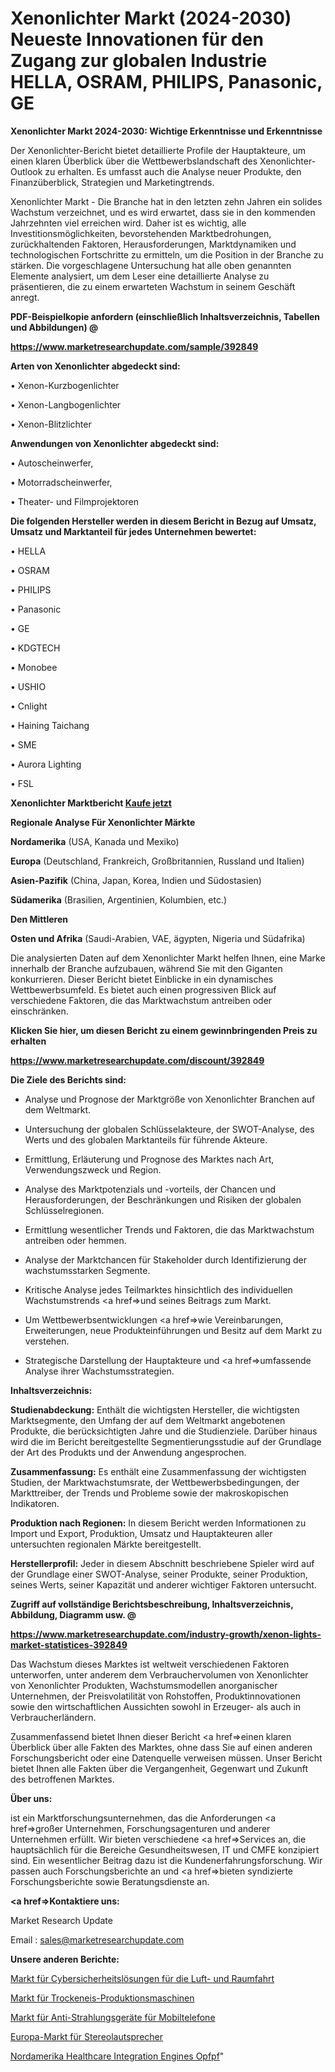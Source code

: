 # Xenonlichter Markt (2024-2030) Neueste Innovationen für den Zugang zur globalen Industrie HELLA, OSRAM, PHILIPS, Panasonic, GE

<strong>Xenonlichter Markt 2024-2030: Wichtige Erkenntnisse und Erkenntnisse</strong>

Der Xenonlichter-Bericht bietet detaillierte Profile der Hauptakteure, um einen klaren Überblick über die Wettbewerbslandschaft des Xenonlichter-Outlook zu erhalten. Es umfasst auch die Analyse neuer Produkte, den Finanzüberblick, Strategien und Marketingtrends.

Xenonlichter Markt - Die Branche hat in den letzten zehn Jahren ein solides Wachstum verzeichnet, und es wird erwartet, dass sie in den kommenden Jahrzehnten viel erreichen wird. Daher ist es wichtig, alle Investitionsmöglichkeiten, bevorstehenden Marktbedrohungen, zurückhaltenden Faktoren, Herausforderungen, Marktdynamiken und technologischen Fortschritte zu ermitteln, um die Position in der Branche zu stärken. Die vorgeschlagene Untersuchung hat alle oben genannten Elemente analysiert, um dem Leser eine detaillierte Analyse zu präsentieren, die zu einem erwarteten Wachstum in seinem Geschäft anregt.



<strong><b>PDF-Beispielkopie anfordern (einschließlich Inhaltsverzeichnis, Tabellen und Abbildungen) @ </b></strong>

<strong><a href=https://www.marketresearchupdate.com/sample/392849>

<strong>https://www.marketresearchupdate.com/sample/392849</u></a></strong></strong>



<strong>Arten von Xenonlichter abgedeckt sind:</strong>

• Xenon-Kurzbogenlichter

• Xenon-Langbogenlichter

• Xenon-Blitzlichter



<strong>Anwendungen von Xenonlichter abgedeckt sind:</strong>

• Autoscheinwerfer,

• Motorradscheinwerfer,

• Theater- und Filmprojektoren



<strong>Die folgenden Hersteller werden in diesem Bericht in Bezug auf Umsatz, Umsatz und Marktanteil für jedes Unternehmen bewertet:</strong>

• HELLA

• OSRAM

• PHILIPS

• Panasonic

• GE

• KDGTECH

• Monobee

• USHIO

• Cnlight

• Haining Taichang

• SME

• Aurora Lighting

• FSL



<strong>Xenonlichter Marktbericht <a href=https://www.marketresearchupdate.com/buynow/392849>Kaufe jetzt</a></strong>



<strong>Regionale Analyse Für Xenonlichter Märkte</strong>



<strong>Nordamerika</strong> (USA, Kanada und Mexiko)



<strong>Europa</strong> (Deutschland, Frankreich, Großbritannien, Russland und Italien)



<strong>Asien-Pazifik</strong> (China, Japan, Korea, Indien und Südostasien)



<strong>Südamerika</strong> (Brasilien, Argentinien, Kolumbien, etc.)



<strong>Den Mittleren</strong> 

<strong>Osten und Afrika</strong> (Saudi-Arabien, VAE, ägypten, Nigeria und Südafrika)

Die analysierten Daten auf dem Xenonlichter Markt helfen Ihnen, eine Marke innerhalb der Branche aufzubauen, während Sie mit den Giganten konkurrieren. Dieser Bericht bietet Einblicke in ein dynamisches Wettbewerbsumfeld. Es bietet auch einen progressiven Blick auf verschiedene Faktoren, die das Marktwachstum antreiben oder einschränken.



<strong>Klicken Sie hier, um diesen Bericht zu einem gewinnbringenden Preis zu erhalten
</strong>

<strong><a href=https://www.marketresearchupdate.com/discount/392849>https://www.marketresearchupdate.com/discount/392849</b></u></strong></a>



<strong>Die Ziele des Berichts sind:</strong>

- Analyse und Prognose der Marktgröße von Xenonlichter Branchen auf dem Weltmarkt.

- Untersuchung der globalen Schlüsselakteure, der SWOT-Analyse, des Werts und des globalen Marktanteils für führende Akteure.

- Ermittlung, Erläuterung und Prognose des Marktes nach Art, Verwendungszweck und Region.

- Analyse des Marktpotenzials und -vorteils, der Chancen und Herausforderungen, der Beschränkungen und Risiken der globalen Schlüsselregionen.

- Ermittlung wesentlicher Trends und Faktoren, die das Marktwachstum antreiben oder hemmen.

- Analyse der Marktchancen für Stakeholder durch Identifizierung der wachstumsstarken Segmente.

- Kritische Analyse jedes Teilmarktes hinsichtlich des individuellen Wachstumstrends <a href=>und</a> seines Beitrags zum Markt.

- Um Wettbewerbsentwicklungen <a href=>wie</a> Vereinbarungen, Erweiterungen, neue Produkteinführungen und Besitz auf dem Markt zu verstehen.

- Strategische Darstellung der Hauptakteure und <a href=>umfas</a>sende Analyse ihrer Wachstumsstrategien.



<strong>Inhaltsverzeichnis:</strong>



<strong>Studienabdeckung:</strong> Enthält die wichtigsten Hersteller, die wichtigsten Marktsegmente, den Umfang der auf dem Weltmarkt angebotenen Produkte, die berücksichtigten Jahre und die Studienziele. Darüber hinaus wird die im Bericht bereitgestellte Segmentierungsstudie auf der Grundlage der Art des Produkts und der Anwendung angesprochen.



<strong>Zusammenfassung:</strong> Es enthält eine Zusammenfassung der wichtigsten Studien, der Marktwachstumsrate, der Wettbewerbsbedingungen, der Markttreiber, der Trends und Probleme sowie der makroskopischen Indikatoren.



<strong>Produktion nach Regionen:</strong> In diesem Bericht werden Informationen zu Import und Export, Produktion, Umsatz und Hauptakteuren aller untersuchten regionalen Märkte bereitgestellt.



<strong>Herstellerprofil:</strong> Jeder in diesem Abschnitt beschriebene Spieler wird auf der Grundlage einer SWOT-Analyse, seiner Produkte, seiner Produktion, seines Werts, seiner Kapazität und anderer wichtiger Faktoren untersucht.



<strong><b>Zugriff auf vollständige Berichtsbeschreibung, Inhaltsverzeichnis, Abbildung, Diagramm usw. @ </b></strong>

<strong><a href=https://www.marketresearchupdate.com/industry-growth/xenon-lights-market-statistices-392849>https://www.marketresearchupdate.com/industry-growth/xenon-lights-market-statistices-392849</a></strong>

Das Wachstum dieses Marktes ist weltweit verschiedenen Faktoren unterworfen, unter anderem dem Verbrauchervolumen von Xenonlichter von Xenonlichter Produkten, Wachstumsmodellen anorganischer Unternehmen, der Preisvolatilität von Rohstoffen, Produktinnovationen sowie den wirtschaftlichen Aussichten sowohl in Erzeuger- als auch in Verbraucherländern.

Zusammenfassend bietet Ihnen dieser Bericht <a href=>einen</a> klaren Überblick über alle Fakten des Marktes, ohne dass Sie auf einen anderen Forschungsbericht oder eine Datenquelle verweisen müssen. Unser Bericht bietet Ihnen alle Fakten über die Vergangenheit, Gegenwart und Zukunft des betroffenen Marktes.



<strong>Über uns:</strong>

 ist ein Marktforschungsunternehmen, das die Anforderungen <a href=>großer</a> Unternehmen, Forschungsagenturen und anderer Unternehmen erfüllt. Wir bieten verschiedene <a href=>Services</a> an, die hauptsächlich für die Bereiche Gesundheitswesen, IT und CMFE konzipiert sind. Ein wesentlicher Beitrag dazu ist die Kundenerfahrungsforschung. Wir passen auch Forschungsberichte an und <a href=>bieten</a> syndizierte Forschungsberichte sowie Beratungsdienste an.



<strong><a href=>Kontaktiere uns:</a></strong>

Market Research Update

Email : sales@marketresearchupdate.com



<strong>Unsere anderen Berichte:</strong>

<a href=https://www.linkedin.com/pulse/aerospace-cybersecurity-solution-market-size-2f>Markt für Cybersicherheitslösungen für die Luft- und Raumfahrt</a>

<a href=https://www.linkedin.com/pulse/dry-ice-production-machine-market-2023-remarking>Markt für Trockeneis-Produktionsmaschinen</a>

<a href=https://www.linkedin.com/pulse/anti-radiation-devices-mobile-phones-market>Markt für Anti-Strahlungsgeräte für Mobiltelefone</a>

<a href=https://www.linkedin.com/pulse/europe-stereo-speakers-market-2023-current-future-potential>Europa-Markt für Stereolautsprecher</a>

<a href=https://www.linkedin.com/pulse/north-america-healthcare-integration-engines-opfpf/>Nordamerika Healthcare Integration Engines Opfpf</a>"
